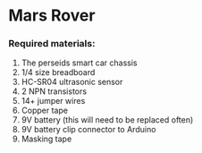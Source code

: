 # Mars Rover
### Required materials:
1. The perseids smart car chassis
2. 1/4 size breadboard
3. HC-SR04 ultrasonic sensor
4. 2 NPN transistors
5. 14+ jumper wires
6. Copper tape
7. 9V battery (this will need to be replaced often)
8. 9V battery clip connector to Arduino
9. Masking tape
